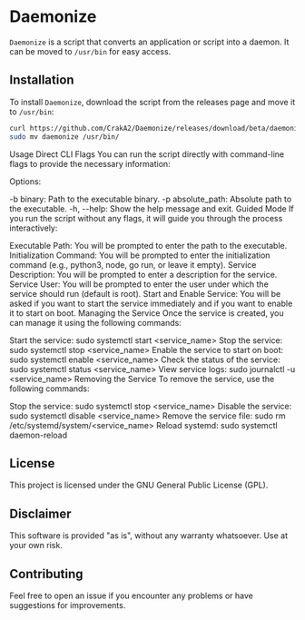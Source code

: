 # Daemonize

`Daemonize` is a script that converts an application or script into a daemon. It can be moved to `/usr/bin` for easy access.

## Installation

To install `Daemonize`, download the script from the releases page and move it to `/usr/bin`:

```sh
curl https://github.com/CrakA2/Daemonize/releases/download/beta/daemonize -O daemonize
sudo mv daemonize /usr/bin/
```

Usage
Direct CLI Flags
You can run the script directly with command-line flags to provide the necessary information:

Options:

-b binary: Path to the executable binary.
-p absolute_path: Absolute path to the executable.
-h, --help: Show the help message and exit.
Guided Mode
If you run the script without any flags, it will guide you through the process interactively:

Executable Path: You will be prompted to enter the path to the executable.
Initialization Command: You will be prompted to enter the initialization command (e.g., python3, node, go run, or leave it empty).
Service Description: You will be prompted to enter a description for the service.
Service User: You will be prompted to enter the user under which the service should run (default is root).
Start and Enable Service: You will be asked if you want to start the service immediately and if you want to enable it to start on boot.
Managing the Service
Once the service is created, you can manage it using the following commands:

Start the service: sudo systemctl start <service_name>
Stop the service: sudo systemctl stop <service_name>
Enable the service to start on boot: sudo systemctl enable <service_name>
Check the status of the service: sudo systemctl status <service_name>
View service logs: sudo journalctl -u <service_name>
Removing the Service
To remove the service, use the following commands:

Stop the service: sudo systemctl stop <service_name>
Disable the service: sudo systemctl disable <service_name>
Remove the service file: sudo rm /etc/systemd/system/<service_name>
Reload systemd: sudo systemctl daemon-reload
## License

This project is licensed under the GNU General Public License (GPL).

## Disclaimer

This software is provided "as is", without any warranty whatsoever. Use at your own risk.

## Contributing

Feel free to open an issue if you encounter any problems or have suggestions for improvements.
